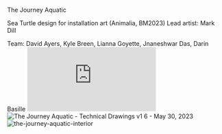 The Journey Aquatic 

Sea Turtle design for installation art (Animalia, BM2023)
Lead artist: Mark Dill


Team: David Ayers, Kyle Breen, Lianna Goyette, Jnaneshwar Das, Darin Basille 
![Technical Drawing PDF](https://github.com/darknight-007/the-journey-aquatic/blob/main/The%20Journey%20Aquatic%20-%20Technical%20Drawings%20v1.6%20-%20May%2030%2C%202023.pdf)
![The Journey Aquatic - Technical Drawings v1 6 - May 30, 2023](https://github.com/darknight-007/the-journey-aquatic/assets/3958994/51535535-c691-4146-a3df-c03c537733a7)
![the-journey-aquatic-interior](https://github.com/darknight-007/the-journey-aquatic/assets/3958994/e301a8c6-6e75-4a62-a804-d2acde11152d)



